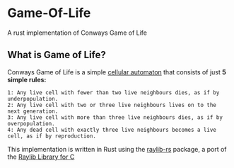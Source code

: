 # Game-Of-Life

A rust implementation of Conways Game of Life

## What is Game of Life?
Conways Game of Life is a simple [cellular automaton](https://en.wikipedia.org/wiki/Cellular_automaton) that consists of just **5 simple rules:**
```
1: Any live cell with fewer than two live neighbours dies, as if by underpopulation.
2: Any live cell with two or three live neighbours lives on to the next generation.
3: Any live cell with more than three live neighbours dies, as if by overpopulation.
4: Any dead cell with exactly three live neighbours becomes a live cell, as if by reproduction.
```

This implementation is written in Rust using the [raylib-rs](https://github.com/deltaphc/raylib-rs) package, a port of the [Raylib Library for C](https://www.raylib.com/)
